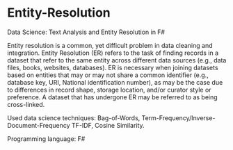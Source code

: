 # Entity-Resolution
Data Science: Text Analysis and Entity Resolution in F#

Entity resolution is a common, yet difficult problem in data cleaning and integration. 
Entity Resolution (ER) refers to the task of finding records in a dataset that refer to the same entity across different 
data sources (e.g., data files, books, websites, databases). ER is necessary when joining datasets based on entities that 
may or may not share a common identifier (e.g., database key, URI, National identification number), as may be the case due 
to differences in record shape, storage location, and/or curator style or preference. A dataset that has undergone ER may 
be referred to as being cross-linked.

Used data science techniques: Bag-of-Words, Term-Frequency/Inverse-Document-Frequency TF-IDF, Cosine Similarity.

Programming language: F#
